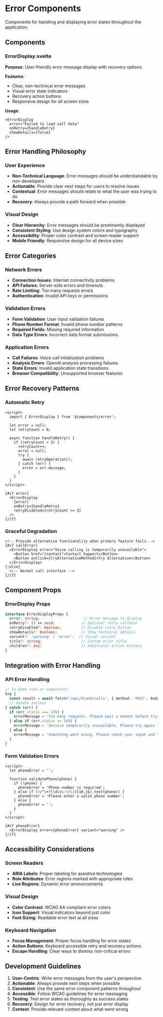 # Error Components

Components for handling and displaying error states throughout the application.

## Components

### ErrorDisplay.svelte
**Purpose**: User-friendly error message display with recovery options

**Features**:
- Clear, non-technical error messages
- Visual error state indicators
- Recovery action buttons
- Responsive design for all screen sizes

**Usage**:
```svelte
<ErrorDisplay 
  error="Failed to load call data" 
  onRetry={handleRetry}
  showDetails={false}
/>
```

## Error Handling Philosophy

### User Experience
- **Non-Technical Language**: Error messages should be understandable by non-developers
- **Actionable**: Provide clear next steps for users to resolve issues
- **Contextual**: Error messages should relate to what the user was trying to do
- **Recovery**: Always provide a path forward when possible

### Visual Design
- **Clear Hierarchy**: Error messages should be prominently displayed
- **Consistent Styling**: Use design system colors and typography
- **Accessibility**: Proper color contrast and screen reader support
- **Mobile Friendly**: Responsive design for all device sizes

## Error Categories

### Network Errors
- **Connection Issues**: Internet connectivity problems
- **API Failures**: Server-side errors and timeouts
- **Rate Limiting**: Too many requests errors
- **Authentication**: Invalid API keys or permissions

### Validation Errors
- **Form Validation**: User input validation failures
- **Phone Number Format**: Invalid phone number patterns
- **Required Fields**: Missing required information
- **Data Type Errors**: Incorrect data format submissions

### Application Errors
- **Call Failures**: Voice call initialization problems
- **Analysis Errors**: OpenAI analysis processing failures
- **State Errors**: Invalid application state transitions
- **Browser Compatibility**: Unsupported browser features

## Error Recovery Patterns

### Automatic Retry
```svelte
<script>
  import { ErrorDisplay } from '$components/error';
  
  let error = null;
  let retryCount = 0;
  
  async function handleRetry() {
    if (retryCount < 3) {
      retryCount++;
      error = null;
      try {
        await retryOperation();
      } catch (err) {
        error = err.message;
      }
    }
  }
</script>

{#if error}
  <ErrorDisplay 
    {error} 
    onRetry={handleRetry}
    retryDisabled={retryCount >= 3}
  />
{/if}
```

### Graceful Degradation
```svelte
<!-- Provide alternative functionality when primary feature fails -->
{#if callError}
  <ErrorDisplay error="Voice calling is temporarily unavailable">
    <Button href="/contact">Contact Support</Button>
    <Button onClick={tryAlternativeMethod}>Try Alternative</Button>
  </ErrorDisplay>
{:else}
  <!-- Normal call interface -->
{/if}
```

## Component Props

### ErrorDisplay Props
```typescript
interface ErrorDisplayProps {
  error: string;                    // Error message to display
  onRetry?: () => void;            // Optional retry callback
  retryDisabled?: boolean;         // Disable retry button
  showDetails?: boolean;           // Show technical details
  variant?: 'warning' | 'error';  // Visual variant
  title?: string;                  // Custom error title
  children?: any;                  // Additional action buttons
}
```

## Integration with Error Handling

### API Error Handling
```typescript
// In demo rune or components
try {
  const result = await fetch('/api/bland/calls', { method: 'POST', body });
  // Handle success
} catch (err) {
  if (err.status === 429) {
    errorMessage = 'Too many requests. Please wait a moment before trying again.';
  } else if (err.status >= 500) {
    errorMessage = 'Service temporarily unavailable. Please try again later.';
  } else {
    errorMessage = 'Something went wrong. Please check your input and try again.';
  }
}
```

### Form Validation Errors
```svelte
<script>
  let phoneError = '';
  
  function validatePhone(phone) {
    if (!phone) {
      phoneError = 'Phone number is required';
    } else if (!/^\+?[\d\s\-\(\)]{10,}$/.test(phone)) {
      phoneError = 'Please enter a valid phone number';
    } else {
      phoneError = '';
    }
  }
</script>

{#if phoneError}
  <ErrorDisplay error={phoneError} variant="warning" />
{/if}
```

## Accessibility Considerations

### Screen Readers
- **ARIA Labels**: Proper labeling for assistive technologies
- **Role Attributes**: Error regions marked with appropriate roles
- **Live Regions**: Dynamic error announcements

### Visual Design
- **Color Contrast**: WCAG AA compliant error colors
- **Icon Support**: Visual indicators beyond just color
- **Font Sizing**: Readable error text at all sizes

### Keyboard Navigation
- **Focus Management**: Proper focus handling for error states
- **Action Buttons**: Keyboard accessible retry and recovery actions
- **Escape Handling**: Clear ways to dismiss non-critical errors

## Development Guidelines

1. **User-Centric**: Write error messages from the user's perspective
2. **Actionable**: Always provide next steps when possible
3. **Consistent**: Use the same error component patterns throughout
4. **Accessible**: Follow WCAG guidelines for error messaging
5. **Testing**: Test error states as thoroughly as success states
6. **Recovery**: Design for error recovery, not just error display
7. **Context**: Provide relevant context about what went wrong 